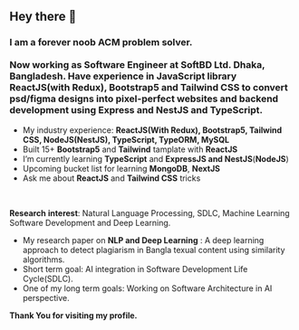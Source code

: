 ## Hey there 👋

### I am a forever noob ACM problem solver. <br/><br/>Now working as **Software Engineer** at SoftBD Ltd. Dhaka, Bangladesh. Have experience in JavaScript library **ReactJS**(with Redux), **Bootstrap5** and **Tailwind CSS** to convert psd/figma designs into pixel-perfect websites and backend development using Express and NestJS  and TypeScript.

- My industry experience:  **ReactJS(With Redux), Bootstrap5, Tailwind CSS, NodeJS(NestJS), TypeScript, TypeORM, MySQL**
- Built 15+ **Bootstrap5** and **Tailwind** tamplate with **ReactJS**
- I’m currently learning **TypeScript** and **ExpressJS and NestJS**(**NodeJS**)
- Upcoming bucket list for learning **MongoDB**, **NextJS**
- Ask me about **ReactJS** and **Tailwind CSS** tricks
<br/>

**Research** **interest**: Natural Language Processing, SDLC, Machine Learning Software Development and Deep Learning.
- My research paper on **NLP and Deep Learning** : A deep learning approach to detect plagiarism in Bangla texual content using similarity algorithms.
- Short term goal: AI integration in Software Development Life Cycle(SDLC).
- One of my long term goals: Working on Software Architecture in AI perspective.

**Thank You for visiting my profile.**

<!--
**unmad24/unmad24** is a ✨ _special_ ✨ repository because its `README.md` (this file) appears on your GitHub profile.

Here are some ideas to get you started:

- 🔭 I’m currently working on ...
- 🌱 I’m currently learning ...
- 👯 I’m looking to collaborate on ...
- 🤔 I’m looking for help with ...
- 💬 Ask me about ...
- 📫 How to reach me: ...
- 😄 Pronouns: ...
- ⚡ Fun fact: ...
-->
